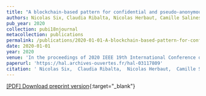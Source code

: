 ```yaml
---
title: "A blockchain-based pattern for confidential and pseudo-anonymous contract enforcement"
authors: Nicolas Six, Claudia Ribalta, Nicolas Herbaut, Camille Salinesi
pub_year: 2020
collection: pubi18njournal
metacollection: publications
permalink: /publications/2020-01-01-A-blockchain-based-pattern-for-confidential-and-pseudo-anonymous-contract-enforcement
date: 2020-01-01
year: 2020
venue: 'In the proceedings of 2020 IEEE 19th International Conference on Trust, Security and Privacy in Computing and Communications (TrustCom)'
paperurl: 'https://hal.archives-ouvertes.fr/hal-03117809'
citation: ' Nicolas Six,  Claudia Ribalta,  Nicolas Herbaut,  Camille Salinesi, &quot;A blockchain-based pattern for confidential and pseudo-anonymous contract enforcement.&quot; In the proceedings of 2020 IEEE 19th International Conference on Trust, Security and Privacy in Computing and Communications (TrustCom), 2020.'
---
```

[\[PDF\] Download preprint version](https://hal.archives-ouvertes.fr/hal-03117809){:target="_blank"}

